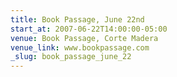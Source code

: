 ```yaml
---
title: Book Passage, June 22nd
start_at: 2007-06-22T14:00:00-05:00
venue: Book Passage, Corte Madera
venue_link: www.bookpassage.com
_slug: book_passage_june_22
---
```


